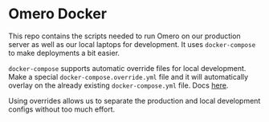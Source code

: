 # Omero Docker

This repo contains the scripts needed to run Omero on our production server as
well as our local laptops for development. It uses `docker-compose` to make
deployments a bit easier.

`docker-compose` supports automatic override files for local development. Make
a special `docker-compose.override.yml` file and it will automatically overlay
on the already existing `docker-compose.yml` file. Docs [here][1].

Using overrides allows us to separate the production and local development
configs without too much effort.

[1]: https://docs.docker.com/compose/extends/#understanding-multiple-compose-files
